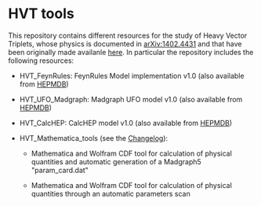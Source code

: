 # HVT tools
This repository contains different resources for the study of Heavy Vector Triplets, whose physics is documented in [arXiv:1402.4431](https://arxiv.org/abs/1402.4431) and that have been originally made availanle [here](http://rtorre.web.cern.ch/rtorre/Riccardotorre/vector_triplet_t.html). In particular the repository includes the following resources:

- HVT_FeynRules: FeynRules Model implementation v1.0 (also available from [HEPMDB](https://hepmdb.soton.ac.uk/index.php?mod=user&act=showmodel&id=0214.0151))

- HVT_UFO_Madgraph: Madgraph UFO model v1.0 (also available from [HEPMDB](https://hepmdb.soton.ac.uk/index.php?mod=user&act=showmodel&id=0214.0151))

- HVT_CalcHEP: CalcHEP model v1.0 (also available from [HEPMDB](https://hepmdb.soton.ac.uk/index.php?mod=user&act=showmodel&id=0214.0151))

- HVT_Mathematica_tools (see the [Changelog](./HVT_Mathematica_tools/Changelog.md)):

    * Mathematica and Wolfram CDF tool for calculation of physical quantities and automatic generation of a Madgraph5 "param_card.dat"

    * Mathematica and Wolfram CDF tool for calculation of physical quantities through an automatic parameters scan
